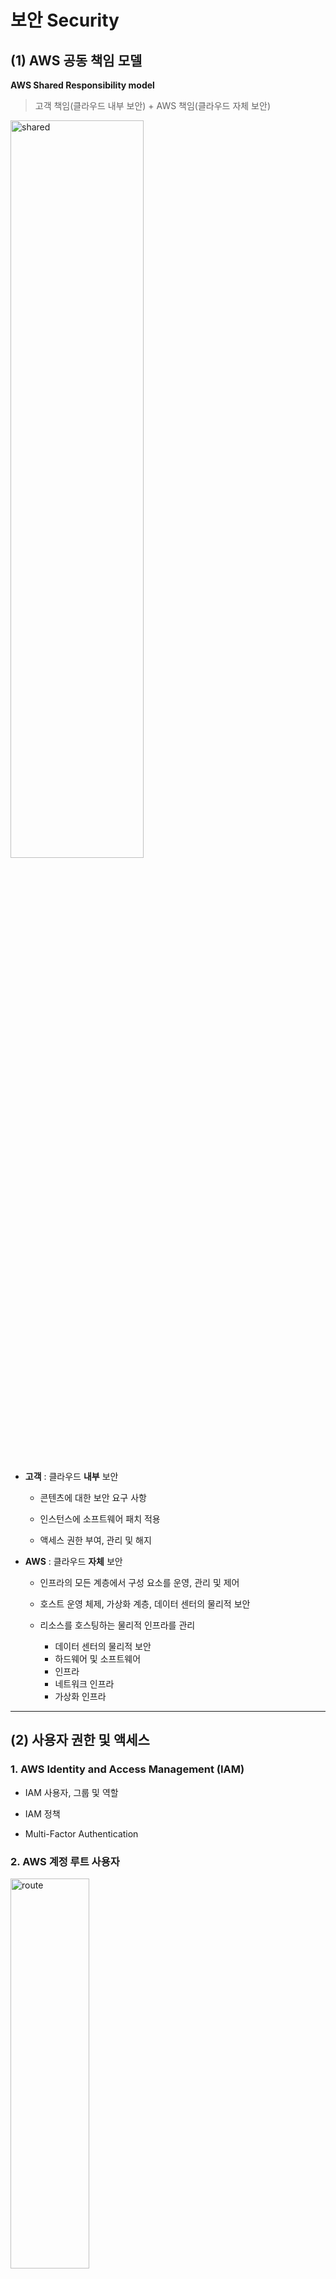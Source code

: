 보안 Security
====

## (1) **AWS 공동 책임 모델**   
**AWS Shared Responsibility model**   
> 고객 책임(클라우드 내부 보안) + AWS 책임(클라우드 자체 보안)

<img src="https://github.com/Hakunam97/TIL/blob/master/AWS/images/%EA%B3%B5%EB%8F%99%EC%B1%85%EC%9E%84%EB%AA%A8%EB%8D%B8.JPG" width="65%" height="55%" title="Shared" alt="shared"></img>

- **고객** : 클라우드 **내부** 보안   
  - 콘텐츠에 대한 보안 요구 사항
  
  - 인스턴스에 소프트웨어 패치 적용
  
  - 액세스 권한 부여, 관리 및 해지

- **AWS** : 클라우드 **자체** 보안
  - 인프라의 모든 계층에서 구성 요소를 운영, 관리 및 제어
  
  - 호스트 운영 체제, 가상화 계층, 데이터 센터의 물리적 보안
  - 리소스를 호스팅하는 물리적 인프라를 관리
    - 데이터 센터의 물리적 보안
    - 하드웨어 및 소프트웨어
    - 인프라
    - 네트워크 인프라
    - 가상화 인프라

- - -

## (2) **사용자 권한 및 액세스**

### 1. **AWS Identity and Access Management (IAM)**

- IAM 사용자, 그룹 및 역할

- IAM 정책

- Multi-Factor Authentication

### 2. **AWS 계정 루트 사용자**

<img src="https://github.com/Hakunam97/TIL/blob/master/AWS/images/%EB%A3%A8%ED%8A%B8%EC%82%AC%EC%9A%A9%EC%9E%90.PNG" width="50%" height="40%" title="route" alt="route"></img>

- 루트 사용자 이메일 주소 변경, AWS Support 플랜 변경 등은 루트 사용자 계정으로!!

### 3. **IAM 사용자**   

- 처음 IAM 사용자를 생성하면 아무런 권한이 없음 => 권한 부여 필요

- AWS에 액세스해야 하는 각 사용자마다 **개별 IAM 사용자**를 생성하는 것이 좋음   
각 IAM 사용자가 고유한 보안 자격 증명 집합을 갖도록 허용하여 보안 강화

### 4. **IAM 정책**   
> AWS 서비스 및 리소스에 대한 권한을 허용 or 거부하는 문서

- 사용자가 리소스에 액세스할 수 있는 수준을 사용자 지정

- 권한을 부여할 때 **최소 권한** 보안 원칙을 따르기   
(필요한 것보다 많은 권한을 갖는 것을 방지)

### 5. **IAM 그룹**   
> IAM 사용자의 모음   

> 그룹에 IAM 정책을 할당하면 해당 그룹의 모든 사용자에게 정책에 지정된 권한 부여

### 6. **IAM 역할**   
> 임시로 권한에 액세스하기 위해 수임할 수 있는 자격 증명

- 이전 역할에 지정된 모든 권한을 포기하고 새 역할에 지정된 권한을 수임

- 일시적으로 권한을 부여하는 상황에 적절함

### 7. **Multi-Factor Authentication (MFA)**   
> AWS 계정에 추가 보안 계층을 제공

- 신원 확인 위해 여러 가지 정보를 제공하도록 요구하는 웹사이트에 로그인할 때

- 암호를 입력한 다음 휴대폰으로 전송된 **난수 코드**와 같은 두 번째 인증 형식을 제공

- ex) AWS MFA 디바이스 인증 (보안 키, 스마트폰의 MFA 애플리케이션 등)

- 루트 사용자 및 계정 내 모든 IAM 사용자에 대해 **MFA** 를 활성화하는 것이 가장 좋음 (무단 액세스 보호)

- - -

## (3) **AWS Organizations**
> 중앙 위치에서 여러 AWS 계정을 통합하고 관리 

- **서비스 제어 정책(SCP)** 을 사용하여 조직의 계정에 대한 권한을 중앙에서 제어

- **SCP**를 이용하여 각 계정의 사용자 및 역할이 액세스할 수 있는 *AWS 서비스*, *리소스* 및 *개별 API* 작업을 제한할 수 있음

- **SCP**를 조직 루트, 개별 멤버 계정 또는 OU에 적용할 수 있음

- **SCP**는 AWS 계정 루트 사용자를 포함한 계정 내의 모든 IAM 사용자, 그룹 및 역할에 영향을 줌

- 통합 결제

### **조직 단위**

- AWS Organization에서는 계정을 **조직 단위(OU)** 로 그룹화하여 계정을 쉽게 관리

- OU에 정책을 적용하면 OU의 모든 계정이 정책에 지정된 권한을 자동으로 상속

- 개별 계정을 OU로 구성하면 특정 보안 요구 사항이 있는 Workload 또는 애플리케이션을 보다 간편하게 격리 가능

- 계정을 OU로 그룹화하면 계정에 필요한 서비스 및 리소스에 대한 액세스 권한을 보다 간편하게 부여할 수 있음

- 계정이 필요하지 않은 서비스 또는 리소스에는 액세스하지 못하도록 할 수 있음

- - -
## (4) **규정 준수**

### 1. **AWS Artifact**
> AWS 보안 및 규정 준수 보고서 및 일부 온라인 계약에 대한 On-demand 액세스를 제공하는 서비스

- **AWS Artifactt Agreement** 및 **AWS Artifact Reports** 두 가지 기본 섹션으로 구성

- **AWS Artifactt Agreement**
  * 개별 계정 및 AWS Organizations 내 모든 계정에 대한 계약을 검토, 수락 및 관리할 수 있음

- **AWS Artifact Reports**
  * 외부 감사 기관이 작성한 규정 준수 보고서를 제공
  * 릴리스된 최신 보고서가 반영되어 항상 최신 상태로 유지됨
  * 감사 or 규제 기관에 AWS 보안 제어 항목의 증거로서 AWS 감사 Artifact를 제공하면 됨

<img src="https://github.com/Hakunam97/TIL/blob/master/AWS/images/%EA%B7%9C%EC%A0%95%EC%A4%80%EC%88%98%EB%B3%B4%EA%B3%A0%EC%84%9C.PNG" width="50%" height="40%" title="Artifact" alt="Artifact"></img>   
> AWS Artifact에서 제공하는 몇 가지 규정 준수 보고서 및 규정들

### 2. **고객 규정 준수 센터**   
> 고객 규정 준수 사례를 읽고 규제 대상 업종의 기업들이 규정 준수, 거버넌스 및 감사 과제를 어떻게 해결했는지 확인 가능

다음과 같은 주제에 관한 규정 준수 백서 및 설명서에 액세스 가능   
- 주요 규정 준수 질문에 대한 AWS 답변

- AWS 위험 및 규정 준수 개요

- 보안 감사 체크리스트

또, **감사자 학습 경로**가 포함되어 있음.    
이 학습 경로는 내부 운영에서 AWS 클라우드를 사용한 규정 준수를 입증할 수 있는 방법을 자세히 알아보려는 감사, 규정 준수 및 법무 담당자를 위해 고안됨

- - -

## (5) **서비스 거부 공격**

### 1. **서비스 거부(DoS) 공격**   
> 사용자들이 웹 사이트 or 애플리케이션을 이용할 수 없게 만듬   

<img src="https://github.com/Hakunam97/TIL/blob/master/AWS/images/DoS.PNG" width="30%" height="20%" title="DoS" alt="DoS"></img>

- 과부화가 걸려 응답할 수 없을 때까지 웹 or 애플리케이션을 과도한 네트워크 트래픽으로 플러드시킴

- 합법적인 요청을 시도하는 사용자에게 서비스를 거부

### 2. **분산 서비스 거부(DDoS) 공격**   
> 여러 소스를 사용하여 웹 or 애플리케이션을 사용할 수 없게 만듬

<img src="https://github.com/Hakunam97/TIL/blob/master/AWS/images/DDoS.PNG" width="30%" height="20%" title="DDoS" alt="DDoS"></img>

- 단일 공격자는 여러 컴퓨터('봇')를 사용하여 과도한 트래픽을 웹 or 애플리케이션으로 전송

### 3. **AWS Shield**   
> DDoS 공격으로부터 애플리케이션을 보호하는 서비스

- **AWS Shield Standard**
  * 모든 AWS 고객을 자동으로 보호하는 무료 서비스
  * 신시간으로 악성 트래픽을 탐지하고 자동으로 완화시킴

- **AWS Shield Advanced**
  * 상세한 공격 진단 및 정교한 DDoS 공격을 탐지하고 완화시키는 유료 서비스
  * *Amazon CloudFront*, *Amazon Route 53*, *Elastic Load Balancing* 과 같은 다른 서비스와도 통합됨
  * 사용자 지정 규칙을 사용하여 AWS Shield를 **AWS WAF**와 통합할 수 있음

- - -

## (6) **추가 보안 서비스**

### 1. **AWS Key Management Service (AWS KMS)**   
> **암호화 키**를 사용하여 암호화 작업을 수행할 수 있음

> 암호화 키는 임의의 숫자 문자열

- 키에 필요한 액세스 제어를 특정 수준으로 선택할 수 있음   
ex) 키를 관리할 수 있는 IAM 사용자 및 역할을 지정 가능

- 일시적으로 키를 비활성화 가능, 사용자가 항상 키를 제어

### 2. **AWS WAF**   
> 웹 애플리케이션으로 들어오는 네트워크 요청을 모니터링할 수 있는 웹 애플리케이션 방화벽

- **Amazon CloudFront** 및 **Application Load Balancer** 와 함께 작동함

- AWS 리소스를 보호하기 위해 **웹 ACL(액세스 제어 목록)** 을 사용 

<img src="https://github.com/Hakunam97/TIL/blob/master/AWS/images/WAF1.PNG" width="30%" height="20%" title="WAF1" alt="WAF1"></img>

- 요청이 들어오면 **웹 ACL**에서 구성한 규칙 목록을 확인

- 요청이 차단된 IP 주소 중에 나온 것이 아니면 애플리케이션에 대한 액세스 허용

<img src="https://github.com/Hakunam97/TIL/blob/master/AWS/images/WAF2.PNG" width="30%" height="20%" title="WAF2" alt="WAF2"></img>

- **웹 ACL**에서 지정한 차단 IP 주소에서 요청이 나왔으면 액세스 거부

### 3. **Amazon Inspector**   
> 자동화된 보안 평가를 실행하여 애플리케이션의 보안 및 규정 준수를 개선할 수 있는 서비스

- EC2 인스턴스에 대한 오픈 액세스, 취약한 소프트웨어 버전 설치 등 보안 모범 사례 위반 및 보안 취약성을 애플리케이션에서 검사함

- 평가 수행 후 *보안 탐지 결과 목록* 을 제공   
*우선순위*, *문제 설명*, *권장 해결 방법* 등 포함

### 4. **Amazon GuardDuty**   
> AWS 인프라 및 리소스에 대한 지능형 위협 탐지 기능을 제공하는 서비스

> AWS 환경 내의 네트워크 활동 및 계정 동작을 지속적으로 모니터링, 위협 식별

<img src="https://github.com/Hakunam97/TIL/blob/master/AWS/images/GuardDuty.PNG" width="50%" height="40%" title="GuardDuty" alt="GuardDuty"></img>

- VPC Flow Logs 및 DNS 로그 등 여러 AWS 소스의 데이터를 지속적으로 분석

- 위협을 탐지한 경우 AWS Management Console에서 자세한 탐지 결과를 검토

- 보안 탐지 결과에 대한 응답으로 자동으로 문제 해결 단계를 수행하도록 **AWS Lambda** 함수를 구성 가능